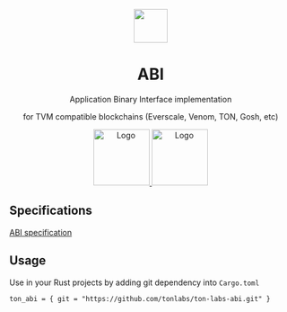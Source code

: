 <p align="center"><a href="https://github.com/tonlabs/ton-labs-abi"><img src="https://github.com/tonlabs/TON-SDK/raw/master/assets/ton-sdk-blue.png" height="60"/></a></p> 
<h1 align="center">ABI</h1>
<p align="center">Application Binary Interface implementation</p>
<p align="center">for TVM compatible blockchains (Everscale, Venom, TON, Gosh, etc) </p>


<p align="center">
  <a href="https://docs.everscale.network/">
    <img src="https://4031793516-files.gitbook.io/~/files/v0/b/gitbook-x-prod.appspot.com/o/spaces%2FCmimRVYKp3FChIIdVQ51%2Fuploads%2Fg8DCzYhXFbskTt0odAR4%2FEverscale%20Logo.png?alt=media&token=9484b624-6456-47b4-9757-c0fa43f4caa7" alt="Logo"   height="100">
  </a>
  <a href="https://github.com/venom-blockchain/developer-program">
    <img src="https://raw.githubusercontent.com/venom-blockchain/developer-program/main/vf-dev-program.png" alt="Logo" height="100">
  </a>
</p>


## Specifications

[ABI specification](./docs/ABI.md)

## Usage
Use in your Rust projects by adding git dependency into `Cargo.toml`
```
ton_abi = { git = "https://github.com/tonlabs/ton-labs-abi.git" }
```
